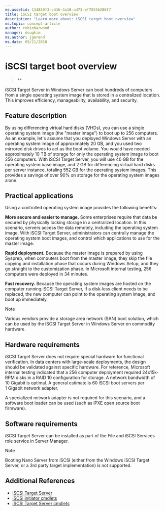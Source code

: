 ```yaml
---
ms.assetid: 134840f3-c416-4a10-ad73-ef7855b206f7
title: iSCSI target boot overview
description: "Learn more about: iSCSI target boot overview"
ms.topic: concept-article
author: robinharwood
manager: dougkim
ms.author: jgerend
ms.date: 09/11/2018
---
```


# iSCSI target boot overview

> **

iSCSI Target Server in Windows Server can boot hundreds of computers from a single operating system image that is stored in a centralized location. This improves efficiency, manageability, availability, and security.

## <a name="BKMK_OVER"></a>Feature description
By using differencing virtual hard disks (VHDs), you can use a single operating system image (the "master image") to boot up to 256 computers. As an example, let's assume that you deployed  Windows Server with an operating system image of approximately 20 GB, and you used two mirrored disk drives to act as the boot volume. You would have needed approximately 10 TB of storage for only the operating system image to boot 256 computers. With iSCSI Target Server, you will use 40 GB for the operating system base image, and 2 GB for differencing virtual hard disks per server instance, totaling 552 GB for the operating system images. This provides a savings of over 90% on storage for the operating system images alone.

## <a name="BKMK_APP"></a>Practical applications
Using a controlled operating system image provides the following benefits:

**More secure and easier to manage.** Some enterprises require that data be secured by physically locking storage in a centralized location. In this scenario, servers access the data remotely, including the operating system image. With iSCSI Target Server, administrators can centrally manage the operating system boot images, and control which applications to use for the master image.

**Rapid deployment.** Because the master image is prepared by using Sysprep, when computers boot from the master image, they skip the file copying and installation phase that occurs during Windows Setup, and they go straight to the customization phase. In Microsoft internal testing, 256 computers were deployed in 34 minutes.

**Fast recovery.** Because the operating system images are hosted on the computer running iSCSI Target Server, if a disk-less client needs to be replaced, the new computer can point to the operating system image, and boot up immediately.

> [!NOTE]
> Various vendors provide a storage area network (SAN) boot solution, which can be used by the iSCSI Target Server in Windows Server on commodity hardware.

## <a name="BKMK_HARD"></a>Hardware requirements
iSCSI Target Server does not require special hardware for functional verification. In data centers with large-scale deployments, the design should be validated against specific hardware. For reference, Microsoft internal testing indicated that a 256 computer deployment required 24x15k-RPM  disks in a RAID 10 configuration for storage. A network bandwidth of 10 Gigabit is optimal. A general estimate is 60 iSCSI boot servers per 1 Gigabit network adapter.

A specialized network adapter is not required for this scenario, and a software boot loader can be used (such as iPXE open source boot firmware).

## <a name="BKMK_SOFT"></a>Software requirements
iSCSI Target Server can be installed as part of the File and iSCSI Services role service in Server Manager.

> [!NOTE]
> Booting Nano Server from iSCSI (either from the Windows iSCSI Target Server, or a 3rd party target implementation) is not supported.

## Additional References

* [iSCSI Target Server](./iscsi-target-server.md)
* [iSCSI initiator cmdlets](/powershell/module/iscsi/)
* [iSCSI Target Server cmdlets](/powershell/module/iscsitarget/)
